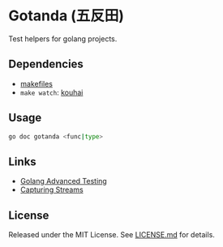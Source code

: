 # Gotanda (五反田)

Test helpers for golang projects.

## Dependencies
* [makefiles](https://github.com/natural-affinity/makefiles)
* `make watch`: [kouhai](https://github.com/natural-affinity/kouhai)

## Usage
```bash
go doc gotanda <func|type>
```

## Links
* [Golang Advanced Testing](https://speakerdeck.com/mitchellh/advanced-testing-with-go)
* [Capturing Streams](https://github.com/zenizh/go-capturer)

## License
Released under the MIT License. See [LICENSE.md](./LICENSE.md) for details.
